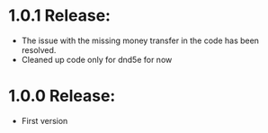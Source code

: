 # 1.0.1 Release:
- The issue with the missing money transfer in the code has been resolved.
- Cleaned up code only for dnd5e for now

# 1.0.0 Release:
- First version 
